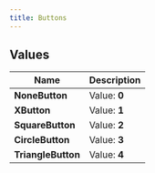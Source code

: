 ```yaml
---
title: Buttons
---
```


## Values
| Name | Description |
| ---- | ----------- |
| **NoneButton** | Value: **0** |
| **XButton** | Value: **1** |
| **SquareButton** | Value: **2** |
| **CircleButton** | Value: **3** |
| **TriangleButton** | Value: **4** |

